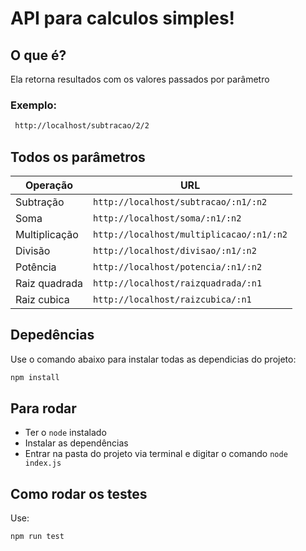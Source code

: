 # API para calculos simples!

## O que é?
Ela retorna resultados com os valores passados por parâmetro

### Exemplo: 
```md
 http://localhost/subtracao/2/2
 ```
## Todos os parâmetros
|Operação|URL|
|-|-|
|Subtração|`http://localhost/subtracao/:n1/:n2`|
|Soma|`http://localhost/soma/:n1/:n2`|
|Multiplicação|`http://localhost/multiplicacao/:n1/:n2`|
|Divisão|`http://localhost/divisao/:n1/:n2`|
|Potência|`http://localhost/potencia/:n1/:n2`|
|Raiz quadrada|`http://localhost/raizquadrada/:n1`|
|Raiz cubica|`http://localhost/raizcubica/:n1`|

 ## Depedências
 Use o comando abaixo para instalar todas as dependicias do projeto: 
  ```md
  npm install
  ```
 ## Para rodar

- Ter o `node` instalado
- Instalar as dependências
- Entrar na pasta do projeto via terminal e digitar o comando `node index.js`

## Como rodar os testes
Use:
```md
npm run test
```
 
 
